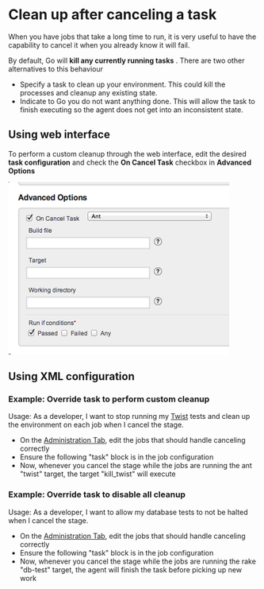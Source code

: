 # Clean up after canceling a task

When you have jobs that take a long time to run, it is very useful to have the capability to cancel it when you already know it will fail.

By default, Go will **kill any currently running tasks** . There are two other alternatives to this behaviour

-   Specify a task to clean up your environment. This could kill the processes and cleanup any existing state.
-   Indicate to Go you do not want anything done. This will allow the task to finish executing so the agent does not get into an inconsistent state.

## Using web interface

To perform a custom cleanup through the web interface, edit the desired **task configuration** and check the **On Cancel Task** checkbox in **Advanced Options**

![](../resources/images/clean_up_after_cancel.png)

## Using XML configuration

### Example: Override task to perform custom cleanup

Usage: As a developer, I want to stop running my [Twist](http://www.thoughtworks.com/products/twist-agile-testing) tests and clean up the environment on each job when I cancel the stage.

-   On the [Administration Tab](../navigations/administration_page.md), edit the jobs that should handle canceling correctly
-   Ensure the following "task" block is in the job configuration
-   Now, whenever you cancel the stage while the jobs are running the ant "twist" target, the target "kill\_twist" will execute

### Example: Override task to disable all cleanup

Usage: As a developer, I want to allow my database tests to not be halted when I cancel the stage.

-   On the [Administration Tab](../navigations/administration_page.md), edit the jobs that should handle canceling correctly
-   Ensure the following "task" block is in the job configuration
-   Now, whenever you cancel the stage while the jobs are running the rake "db-test" target, the agent will finish the task before picking up new work